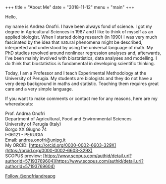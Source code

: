 +++
title = "About Me"
date = "2018-11-12"
menu = "main"
+++

Hello,

my name is Andrea Onofri. I have been always fond of science. I got my degree in Agricultural Sciences in 1987 and I like to think of  myself as an applied biologist. When I started doing research (in 1990) I was very much fascinated by the idea that natural phenomena might be described, interpreted and understood by using the universal language of math. My PhD studies revolved around nonlinear regression analyses and, afterwards, I've been mainly involved with biostatistics, data analyses and modelling. I do think that biostatistics is fundamental in developing scientific thinking.

Today, I am a Professor and I teach Experimental Methodology at the University of Perugia. My students are biologists and they do not have a very deep background in maths and statistic. Teaching them requires great care and a very simple language.

If you want to make comments or contact me for any reasons, here are my whereabouts:


Prof. Andrea Onofri   
Department of Agricultural, Food and Environmental Sciences   
University of Perugia (Italy)   
Borgo XX Giugno 74   
I-06121 - PERUGIA   
Email: [andrea.onofri@unipg.it](mailto:andrea.onofri@unipg.it)   
My ORCID: [https://orcid.org/0000-0002-6603-329X](https://orcid.org/0000-0002-6603-329X)   
SCOPUS preview: [https://www.scopus.com/authid/detail.uri?authorId=57193769604](https://www.scopus.com/authid/detail.uri?authorId=57193769604)

<a href="https://twitter.com/onofriandreapg?ref_src=twsrc%5Etfw" class="twitter-follow-button" data-show-count="false">Follow @onofriandreapg</a><script async src="https://platform.twitter.com/widgets.js" charset="utf-8"></script>


